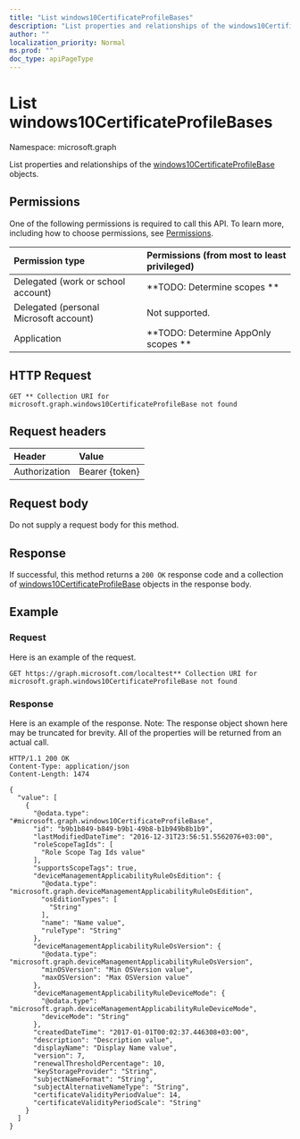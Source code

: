 ```yaml
---
title: "List windows10CertificateProfileBases"
description: "List properties and relationships of the windows10CertificateProfileBase objects."
author: ""
localization_priority: Normal
ms.prod: ""
doc_type: apiPageType
---
```


# List windows10CertificateProfileBases

Namespace: microsoft.graph

List properties and relationships of the [windows10CertificateProfileBase](../resources/windows10certificateprofilebase.md) objects.

## Permissions
One of the following permissions is required to call this API. To learn more, including how to choose permissions, see [Permissions](/concepts/permissions-reference.md).

|Permission type|Permissions (from most to least privileged)|
|:---|:---|
|Delegated (work or school account)|**TODO: Determine scopes **|
|Delegated (personal Microsoft account)|Not supported.|
|Application|**TODO: Determine AppOnly scopes **|

## HTTP Request
<!-- {
  "blockType": "ignored"
}
-->
``` http
GET ** Collection URI for microsoft.graph.windows10CertificateProfileBase not found
```

## Request headers
|Header|Value|
|:---|:---|
|Authorization|Bearer {token}|

## Request body
Do not supply a request body for this method.

## Response
If successful, this method returns a `200 OK` response code and a collection of [windows10CertificateProfileBase](../resources/windows10certificateprofilebase.md) objects in the response body.

## Example

### Request
Here is an example of the request.
<!-- {
  "blockType": "request",
  "name": "get_windows10certificateprofilebase"
}
-->
``` http
GET https://graph.microsoft.com/localtest** Collection URI for microsoft.graph.windows10CertificateProfileBase not found
```

### Response
Here is an example of the response. Note: The response object shown here may be truncated for brevity. All of the properties will be returned from an actual call.
<!-- {
  "blockType": "response",
  "truncated": true,
  "@odata.type": "collection(microsoft.graph.windows10certificateprofilebase)"
}
-->
``` http
HTTP/1.1 200 OK
Content-Type: application/json
Content-Length: 1474

{
  "value": [
    {
      "@odata.type": "#microsoft.graph.windows10CertificateProfileBase",
      "id": "b9b1b849-b849-b9b1-49b8-b1b949b8b1b9",
      "lastModifiedDateTime": "2016-12-31T23:56:51.5562076+03:00",
      "roleScopeTagIds": [
        "Role Scope Tag Ids value"
      ],
      "supportsScopeTags": true,
      "deviceManagementApplicabilityRuleOsEdition": {
        "@odata.type": "microsoft.graph.deviceManagementApplicabilityRuleOsEdition",
        "osEditionTypes": [
          "String"
        ],
        "name": "Name value",
        "ruleType": "String"
      },
      "deviceManagementApplicabilityRuleOsVersion": {
        "@odata.type": "microsoft.graph.deviceManagementApplicabilityRuleOsVersion",
        "minOSVersion": "Min OSVersion value",
        "maxOSVersion": "Max OSVersion value"
      },
      "deviceManagementApplicabilityRuleDeviceMode": {
        "@odata.type": "microsoft.graph.deviceManagementApplicabilityRuleDeviceMode",
        "deviceMode": "String"
      },
      "createdDateTime": "2017-01-01T00:02:37.446308+03:00",
      "description": "Description value",
      "displayName": "Display Name value",
      "version": 7,
      "renewalThresholdPercentage": 10,
      "keyStorageProvider": "String",
      "subjectNameFormat": "String",
      "subjectAlternativeNameType": "String",
      "certificateValidityPeriodValue": 14,
      "certificateValidityPeriodScale": "String"
    }
  ]
}
```

